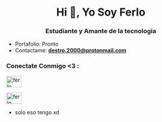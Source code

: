 <h1 align="center">Hi 👋, Yo Soy Ferlo </h1>
<h3 align="center">Estudiante y Amante de la tecnologia</h3>

- Portafolio: Pronto
- Contactame: **destro.2000@protonmail.com**
<h3 align="left">Conectate Conmigo <3 :</h3>
<p align="left">
<a href="https://twitter.com/ferlo_ofc" target="blank"><img align="center" src="https://raw.githubusercontent.com/rahuldkjain/github-profile-readme-generator/master/src/images/icons/Social/twitter.svg" alt="ferlo" height="30" width="40" /></a>
  
<a href="https://instagram.com/nando.com.js" target="blank"><img align="center" src="https://raw.githubusercontent.com/rahuldkjain/github-profile-readme-generator/master/src/images/icons/Social/instagram.svg" alt="ferlo" height="30" width="40" /></a>
  
- solo eso tengo xd
  
  
